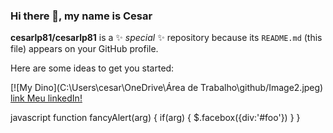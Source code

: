 ### Hi there 👋, my name is Cesar


**cesarlp81/cesarlp81** is a ✨ _special_ ✨ repository because its `README.md` (this file) appears on your GitHub profile.

Here are some ideas to get you started:

[![My Dino](C:\Users\cesar\OneDrive\Área de Trabalho\github/Image2.jpeg)
[link Meu linkedIn!](https://www.linkedin.com/in/c%C3%A9sarpedroso/)

javascript
function fancyAlert(arg) {
  if(arg) {
    $.facebox({div:'#foo'})
  }
}



